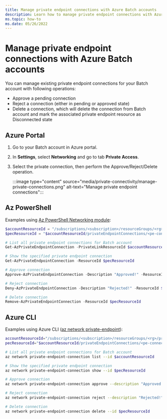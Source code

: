 ```yaml
---
title: Manage private endpoint connections with Azure Batch accounts
description: Learn how to manage private endpoint connections with Azure Batch accounts, including list, approve, reject and delete.
ms.topic: how-to
ms.date: 05/26/2022
---
```


# Manage private endpoint connections with Azure Batch accounts

You can manage existing private endpoint connections for your Batch account with following operations:

- Approve a pending connection
- Reject a connection (either in pending or approved state)
- Delete a connection, which will delete the connection from Batch account and mark the associated private endpoint resource as Disconnected state

## Azure Portal

1. Go to your Batch account in Azure portal.
1. In **Settings**, select **Networking** and go to tab **Private Access**.
1. Select the private connection, then perform the Approve/Reject/Delete operation.

   :::image type="content" source="media/private-connectivity/manage-private-connections.png" alt-text="Manage private endpoint connections":::

## Az PowerShell

Examples using [Az PowerShell Networking module](/powershell/module/az.network#networking):

```PowerShell
$accountResourceId = "/subscriptions/<subscription>/resourceGroups/<rg>/providers/Microsoft.Batch/batchAccounts/<account>"
$pecResourceId = "$accountResourceId/privateEndpointConnections/<pe-connection-name>"

# List all private endpoint connections for Batch account
Get-AzPrivateEndpointConnection -PrivateLinkResourceId $accountResourceId

# Show the specified private endpoint connection
Get-AzPrivateEndpointConnection -ResourceId $pecResourceId

# Approve connection
Approve-AzPrivateEndpointConnection -Description "Approved!" -ResourceId $pecResourceId

# Reject connection
Deny-AzPrivateEndpointConnection -Description "Rejected!" -ResourceId $pecResourceId

# Delete connection
Remove-AzPrivateEndpointConnection -ResourceId $pecResourceId
```

## Azure CLI

Examples using Azure CLI ([az network private-endpoint](/cli/azure/network/private-endpoint)):

```sh
accountResourceId="/subscriptions/<subscription>/resourceGroups/<rg>/providers/Microsoft.Batch/batchAccounts/<account>"
pecResourceId="$accountResourceId/privateEndpointConnections/<pe-connection-name>"

# List all private endpoint connections for Batch account
az network private-endpoint-connection list --id $accountResourceId

# Show the specified private endpoint connection
az network private-endpoint-connection show --id $pecResourceId

# Approve connection
az network private-endpoint-connection approve --description "Approved!" --id $pecResourceId

# Reject connection
az network private-endpoint-connection reject --description "Rejected!" --id $pecResourceId

# Delete connection
az network private-endpoint-connection delete --id $pecResourceId
```
